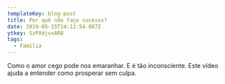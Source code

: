 ```yaml
---
templateKey: blog-post
title: Por quê não faço sucesso?
date: 2019-05-15T14:12:54.087Z
ytkey: SzPXdjvxAR8
tags:
  - Família
---
```

Como o amor cego pode nos emaranhar. E é tão inconsciente. Este vídeo ajuda a entender como prosperar sem culpa.
